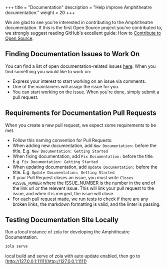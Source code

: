 +++
title = "Documentation"
description = "Help improve Amphitheatre documentation."
weight = 20
+++

We are glad to see you're interested in contributing to the Amphitheatre
documentation. If this is the first Open Source project you've contributed to,
we strongly suggest reading GitHub's excellent guide: How to [Contribute to Open
Source](https://opensource.guide/how-to-contribute).

## Finding Documentation Issues to Work On

You can find a list of open documentation-related issues
[here](https://github.com/amphitheatre-app/docs/issues). When you find something
you would like to work on:

- Express your interest to start working on an issue via comments.
- One of the maintainers will assign the issue for you.
- You can start working on the issue. When you're done, simply submit a pull
  request.

## Requirements for Documentation Pull Requests

When you create a new pull request, we expect some requirements to be met.

- Follow this naming convention for Pull Requests:
- When adding new documentation, add `New Documentation:` before the title. E.g.
  `New Documentation: Getting Started`
- When fixing documentation, add `Fix Documentation:` before the title. E.g.
  `Fix Documentation: Getting Started`
- When updating documentation, add `Update Documentation:` before the title.
  E.g. `Update Documentation: Getting Started`
- If your Pull Request closes an issue, you must write `Closes #ISSUE_NUMBER`
  where the ISSUE_NUMBER is the number in the end of the link url or the
  relevent issue. This will link your pull request to the issue, and when it is
  merged, the issue will close.
- For each pull request made, we run tests to check if there are any broken
  links, the markdown formatting is valid, and the linter is passing.

## Testing Documentation Site Locally

Run a local instance of zola for developing the Amphitheatre Documentation.

```bash
zola serve
```

local build and serve of zola with auto update enabled, then go to
[http://127.0.0.1:1111](http://127.0.0.1:1111)
